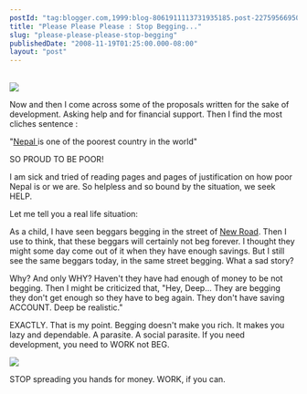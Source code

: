 ```yaml
---
postId: "tag:blogger.com,1999:blog-8061911113731935185.post-2275956695047549050"
title: "Please Please Please : Stop Begging..."
slug: "please-please-please-stop-begging"
publishedDate: "2008-11-19T01:25:00.000-08:00"
layout: "post"
---
```


[](http://1.bp.blogspot.com/_UYUaEitRq54/SSPfsMnHc-I/AAAAAAAAASM/uqxRJzrQbu0/s1600-h/nobeggingTHU.jpg)  
[![](https://2.bp.blogspot.com/_UYUaEitRq54/SSPfiEWEyxI/AAAAAAAAASE/Yis1RlcxeXc/s400/stop_sign_page.png)](http://2.bp.blogspot.com/_UYUaEitRq54/SSPfiEWEyxI/AAAAAAAAASE/Yis1RlcxeXc/s1600-h/stop_sign_page.png)  

Now and then I come across some of the proposals written for the sake of
development. Asking help and for financial support. Then I find the most
cliches sentence :

  

"[Nepal ](http://en.wikipedia.org/wiki/Nepal)is one of the poorest country in
the world"

  

SO PROUD TO BE POOR!

  

I am sick and tried of reading pages and pages of justification on how poor
Nepal is or we are. So helpless and so bound by the situation, we seek HELP.

  

Let me tell you a real life situation:

  

As a child, I have seen beggars begging in the street of [New
Road](http://en.wikipedia.org/wiki/New_Road_of_Kathmandu). Then I use to
think, that these beggars will certainly not beg forever. I thought they might
some day come out of it when they have enough savings. But I still see the
same beggars today, in the same street begging. What a sad story?

  

Why? And only WHY? Haven't they have had enough of money to be not begging.
Then I might be criticized that, "Hey, Deep... They are begging they don't get
enough so they have to beg again. They don't have saving ACCOUNT. Deep be
realistic."

  

EXACTLY. That is my point. Begging doesn't make you rich. It makes you lazy
and dependable. A parasite. A social parasite. If you need development, you
need to WORK not BEG.

  

![](https://1.bp.blogspot.com/_UYUaEitRq54/SSPfsMnHc-I/AAAAAAAAASM/uqxRJzrQbu0/s400/nobeggingTHU.jpg)

STOP spreading you hands for money. WORK, if you can.

  

  

  

